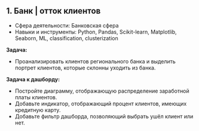 ## 1. Банк | отток клиентов
- Сфера деятельности: Банковская сфера
- Навыки и инструменты: Python, Pandas, Scikit-learn, Matplotlib, Seaborn, ML, classification, clusterization

**Задача:**
- Проанализировать клиентов регионального банка и выделить портрет клиентов, которые склонны уходить из банка.

**Задача к дашборду:**
- Постройте диаграмму, отображающую распределение заработной платы клиентов.
- Добавьте индикатор, отображающий процент клиентов, имеющих кредитную карту.
- Добавьте фильтр дашборда, позволяющий выбрать ушёл клиент или нет.
